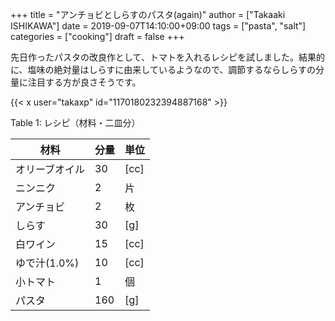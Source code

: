 +++
title = "アンチョビとしらすのパスタ(again)"
author = ["Takaaki ISHIKAWA"]
date = 2019-09-07T14:10:00+09:00
tags = ["pasta", "salt"]
categories = ["cooking"]
draft = false
+++

先日作ったパスタの改良作として、トマトを入れるレシピを試しました。結果的に、塩味の絶対量はしらすに由来しているようなので、調節するならしらすの分量に注目する方が良さそうです。  

{{< x user="takaxp" id="1170180232394887168" >}}  

<div class="table-caption">
  <span class="table-number">Table 1</span>:
  レシピ（材料・二皿分）
</div>

| 材料      | 分量 | 単位 |
|---------|----|----|
| オリーブオイル | 30  | [cc] |
| ニンニク  | 2   | 片   |
| アンチョビ | 2   | 枚   |
| しらす    | 30  | [g]  |
| 白ワイン  | 15  | [cc] |
| ゆで汁(1.0%) | 10  | [cc] |
| 小トマト  | 1   | 個   |
| パスタ    | 160 | [g]  |
